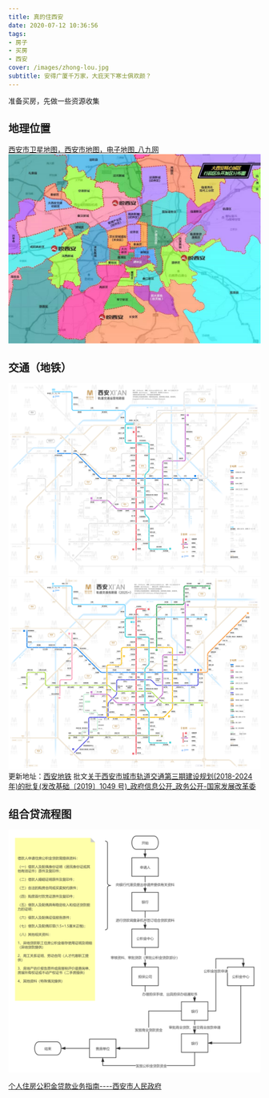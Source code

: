```yaml
---
title: 真的住西安
date: 2020-07-12 10:36:56
tags:
- 房子
- 买房
- 西安
cover: /images/zhong-lou.jpg
subtitle: 安得广厦千万家，大庇天下寒士俱欢颜？
---
```

准备买房，先做一些资源收集

## 地理位置
[西安市卫星地图，西安市地图，电子地图_八九网](https://bajiu.cn/ditu/?id=367)
![行政划分图](/images/xian-fbt.jpeg)

## 交通（地铁）
![运营图](/images/dt-now-Ver4.4@chinhoyoo.png)
![规划图2025](/images/dt-2025-Ver4.4@chinhoyoo.png)
更新地址：[西安地铁](https://pan.baidu.com/s/1q9GfOFKUIVTSD_-SXKAWRQ#list/path=%2F%E8%BD%BB%E5%9C%B0%E9%93%81ChinMetro%2F%E8%A5%BF%E5%AE%89)
批文[关于西安市城市轨道交通第三期建设规划(2018-2024 年)的批复(发改基础〔2019〕1049 号)_政府信息公开_政务公开-国家发展改革委](http://zfxxgk.ndrc.gov.cn/web/iteminfo.jsp?id=16220)

## 组合贷流程图

![组合贷](/images/zhd.png)

[个人住房公积金贷款业务指南----西安市人民政府](http://www.xa.gov.cn/gk/zfbz/zfgjj/5dc0decbf99d6553e14ec80f.html)